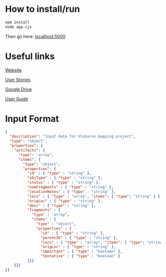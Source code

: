 # How to install/run

~~~sh
npm install
node app.cjs
~~~

Then go here: [localhost:5000](localhost:5000)

# Useful links

[Website](https://kaltag1925.github.io)

[User Stories](https://docs.google.com/document/d/1I1vr9eFYHYX-6HpOVjLMBmy1yX75cQWj7ELIRjTYFyI/edit?usp=sharing)

[Google Drive](https://drive.google.com/file/d/1123-OkrgLOjJL_gHSwlRZk0zlLD-ZgD9/view?usp=sharing)

[User Guide](https://docs.google.com/document/d/19VjY2Gr94Yhe_Sr8lX2hm3SVmbmiNEuvnQXIWcK6C6Q/edit?usp=sharing)

# Input Format

```JSON
{
  "description": "Input data for Uluburun mapping project",
  "type": "object",
  "properties": {
    "artifacts": {
      "type": "array",
      "items": {
        "type": "object",
        "properties": {
          "id" : { "type" : "string" },
          "objType" : { "type" : "string" },
          "status" : { "type" : "string" },
          "numFragments" : { "type" : "string" },
          "locationNotes" : { "type" : "string" },
          "locs" : { "type" : "array", "items": { "type": "string" } },
          "origLoc" : { "type" : "string" },
          "desc" : { "type" : "string" },
          "fragments" : {
            "type" : "array",
            "items" : { 
              "type" : "object",
              "properties" : {
                "id" : { "type" : "string" },
                "parentID" : { "type" : "string" },
                "locs" : { "type" : "array", "items": { "type": "string" } },
                "origLoc" : { "type" : "string" },
                "important" : { "type" : "boolean" },
                "tentative" : { "type" : "boolean" }
          }}}
    }}}
}}
```
